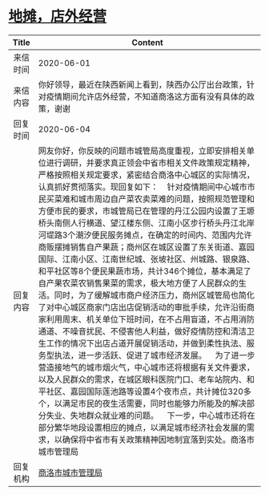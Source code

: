 # <a href="http://www.shangluo.gov.cn/zmhd/ldxxxx.jsp?urltype=leadermail.LeaderMailContentUrl&wbtreeid=1112&leadermailid=5948">地摊，店外经营</a>
|Title|Content|
|:---:|---|
|来信时间|2020-06-01|
|来信内容|你好领导，最近在陕西新闻上看到，陕西办公厅出台政策，针对疫情期间允许店外经营，不知道商洛这方面有没有具体的政策，谢谢|
|回复时间|2020-06-04|
|回复内容|网友你好，你反映的问题市城管局高度重视，立即安排相关单位进行调研，并要求真正领会中省市相关文件政策规定精神，严格按照相关规定要求，紧密结合商洛中心城区的实际情况，认真抓好贯彻落实。现回复如下：    针对疫情期间中心城市市民买菜难和城市周边自产菜农卖菜难的问题，按照规范管理和方便市民的要求，市城管局已在管理的丹江公园内设置了王塬桥头南侧人行横道、望江楼东侧、江南小区步行桥头丹江北岸河堤路3个潮汐便民服务摊点，在确定的时间内、范围内允许商贩摆摊销售自产果蔬；商州区在城区设置了东关街道、嘉园国际、江南小区、江南世纪城、张坡社区、州城路、银泉路、和平社区等8个便民果蔬市场，共计346个摊位，基本满足了自产果农菜农销售果菜的需求，极大地方便了人民群众的生活。同时，为了缓解城市商户经济压力，商州区城管局也简化了对中心城区商家门店出店促销活动的审批手续，允许沿街商家利用周末、机关单位下班时间，在不占用盲道，不占用消防通道、不噪音扰民、不侵害他人利益，做好疫情防控和清洁卫生工作的情况下出店占道开展促销活动，并做到柔性执法、服务型执法，进一步活跃、促进了城市经济发展。    为了进一步营造接地气的城市烟火气，中心城市还将根据有关文件要求，以及人民群众的需求，在城区眼科医院门口、老车站院内、和平社区、嘉园国际莲池路等设置4个夜市点，共计摊位320多个，以满足市民的夜生活需要，同时也能够力所能及的解决部分失业、失地群众就业难的问题。    下一步，中心城市还将在部分繁华地段设置相应的摊点，以满足城市经济社会发展的需求，以确保将中省市有关政策精神因地制宜落到实处。商洛市城市管理局|
|回复机构|<a href="../../categories/agencies/商洛市城市管理局.md">商洛市城市管理局</a>|
